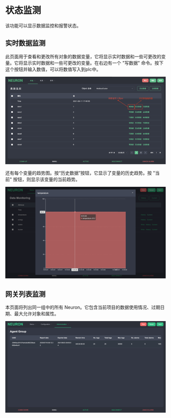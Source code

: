 # 状态监测

该功能可以显示数据监控和报警状态。

## 实时数据监测

此页面用于查看和更改所有对象的数据变量，它将显示实时数据和一些可更改的变量。它将显示实时数据和一些可更改的变量。在右边有一个 "写数据" 命令。按下这个按钮并输入数值，可以将数值写入到plc中。

![ ](./assets/data-monitoring-1.png)

还有每个变量的趋势图。按“历史数据”按钮，它显示了变量的历史趋势。按 "当前" 按钮，则显示该变量的当前趋势。

![ ](./assets/data-monitoring-2.png)

## 网关列表监测

本页面将列出同一组中的所有 Neuron。它包含当前项目的数据使用情况、过期日期、最大允许对象和属性。

![ ](./assets/gateway-list.png)
